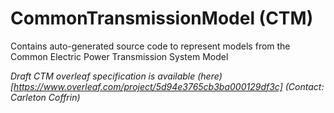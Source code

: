 # CommonTransmissionModel (CTM)

Contains auto-generated source code to represent models from the Common Electric Power Transmission System Model

*Draft CTM overleaf specification is available (here)[https://www.overleaf.com/project/5d94e3765cb3ba000129df3c] (Contact: Carleton Coffrin)*
